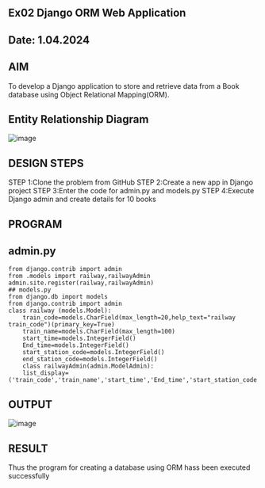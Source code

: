 ## Ex02 Django ORM Web Application

## Date: 1.04.2024

## AIM
To develop a Django application to store and retrieve data from a Book database using Object Relational Mapping(ORM).

## Entity Relationship Diagram

![image](https://github.com/niranjanadevi-s/ORM/assets/141748873/af034ba2-5226-46b2-aafe-94a0d08a1589)

## DESIGN STEPS
STEP 1:Clone the problem from GitHub
STEP 2:Create a new app in Django project
STEP 3:Enter the code for admin.py and models.py
STEP 4:Execute Django admin and create details for 10 books
## PROGRAM
## admin.py
~~~
from django.contrib import admin
from .models import railway,railwayAdmin
admin.site.register(railway,railwayAdmin)
## models.py
from django.db import models
from django.contrib import admin
class railway (models.Model):
    train_code=models.CharField(max_length=20,help_text="railway train_code")(primary_key=True)
    train_name=models.CharField(max_length=100)
    start_time=models.IntegerField()
    End_time=models.IntegerField()
    start_station_code=models.IntegerField()
    end_station_code=models.IntegerField()
    class railwayAdmin(admin.ModelAdmin):
    list_display=('train_code','train_name','start_time','End_time','start_station_code','end_station_code',)
~~~
## OUTPUT

![image](https://github.com/niranjanadevi-s/ORM/assets/141748873/e069375c-0f91-4ac4-8b95-c16d1c9870b4)

## RESULT
Thus the program for creating a database using ORM hass been executed successfully

